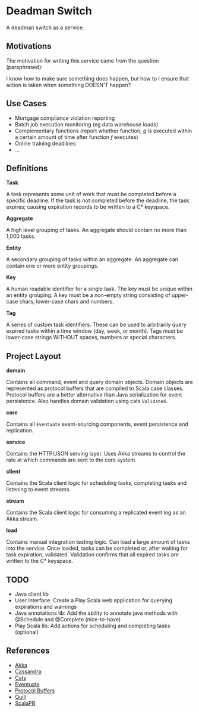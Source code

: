 # Deadman Switch

A deadman switch as a service.

## Motivations

The motivation for writing this service came from the question (paraphrased):

I know how to make sure something does happen, but how to I ensure that action is taken when something DOESN'T happen?

## Use Cases

- Mortgage compliance violation reporting
- Batch job execution monitoring (eg data warehouse loads)
- Complementary functions (report whether function, _g_ is executed within a certain amount of time after function _f_ executes)
- Online training deadlines
- ...

## Definitions

**Task**

A task represents some unit of work that must be completed before a specific deadline. If the task is not completed before the
deadline, the task expires; causing expiration records to be written to a C* keyspace.

**Aggregate**

A high level grouping of tasks. An aggregate should contain no more than 1,000 tasks.

**Entity**

A secondary grouping of tasks within an aggregate. An aggregate can contain one or more entity groupings.

**Key**

A human readable identifier for a single task. The key must be unique within an entity grouping. A key must be a non-empty string
consisting of upper-case chars, lower-case chars and numbers.

**Tag**

A series of custom task identifiers. These can be used to arbitrarily query expired tasks within a time window (day, week, or month).
Tags must be lower-case strings WITHOUT spaces, numbers or special characters.

## Project Layout

**domain**

Contains all command, event and query domain objects. Domain objects are represented as protocol buffers that are compiled to Scala
case classes. Protocol buffers are a better alternative than Java serialization for event persistence. Also handles domain validation
using cats `Validated`.

**core**

Contains all `Eventuate` event-sourcing components, event persistence and replication.

**service**

Contains the HTTP/JSON serving layer. Uses Akka streams to control the rate at which commands are sent to the core system.

**client**

Contains the Scala client logic for scheduling tasks, completing tasks and listening to event streams.

**stream**

Contains the Scala client logic for consuming a replicated event log as an Akka stream.

**load**

Contains manual integration testing logic. Can load a large amount of tasks into the service. Once loaded, tasks can be completed or,
after waiting for task expiration, validated. Validation confirms that all expired tasks are written to the C* keyspace.

## TODO

- Java client lib
- User Interface: Create a Play Scala web application for querying expirations and warnings
- Java annotations lib: Add the ability to annotate java methods with @Schedule and @Complete (nice-to-have)
- Play Scala lib: Add actions for scheduling and completing tasks (optional)

## References

- [Akka](https://akka.io/)
- [Cassandra](https://cassandra.apache.org/)
- [Cats](https://typelevel.github.io/cats/)
- [Eventuate](https://rbmhtechnology.github.io/eventuate/)
- [Protocol Buffers](https://developers.google.com/protocol-buffers/)
- [Quill](http://getquill.io/)
- [ScalaPB](https://scalapb.github.io/)
